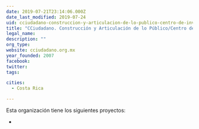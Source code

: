 ```yaml
---
date: 2019-07-21T23:14:06.000Z
date_last_modified: 2019-07-24
uid: cciudadano-construccion-y-articulacion-de-lo-publico-centro-de-investigaciones-y-estudios-en-antropologia-social-ciesas
title: "CCiudadano. Construcción y Articulación de lo Público/Centro de Investigaciones y Estudios en Antropología Social (CIESAS)"
legal_name: 
description: ""
org_type: 
website: cciudadano.org.mx
year_founded: 2007
facebook: 
twitter: 
tags:

cities: 
  - Costa Rica

---
```


Esta organización tiene los siguientes proyectos:

- [](/i/plataforma-pro-municipio.html)
